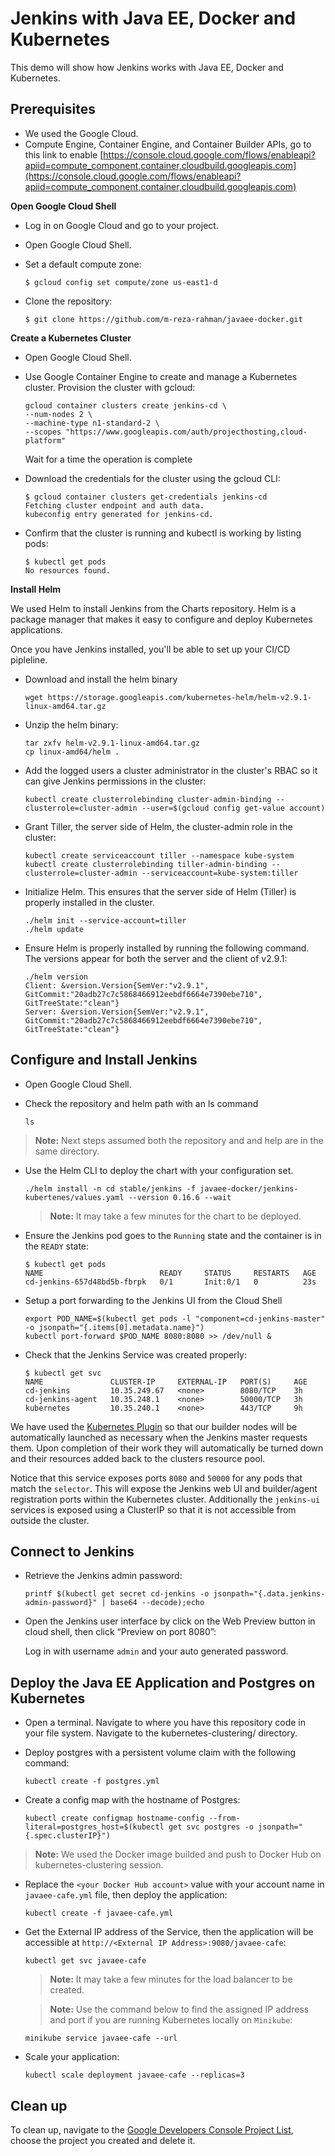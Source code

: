 # Jenkins with Java EE, Docker and Kubernetes

This demo will show how Jenkins works with Java EE, Docker and Kubernetes. 

## Prerequisites

- We used the Google Cloud. 
- Compute Engine, Container Engine, and Container Builder APIs, go to this link to enable [https://console.cloud.google.com/flows/enableapi?apiid=compute_component,container,cloudbuild.googleapis.com](https://console.cloud.google.com/flows/enableapi?apiid=compute_component,container,cloudbuild.googleapis.com)

**Open Google Cloud Shell**

* Log in on Google Cloud and go to your project.

* Open Google Cloud Shell.

* Set a default compute zone:
	```
	$ gcloud config set compute/zone us-east1-d
	```
* Clone the repository:
	```
	$ git clone https://github.com/m-reza-rahman/javaee-docker.git
	```


**Create a Kubernetes Cluster**

* Open Google Cloud Shell.

* Use Google Container Engine to create and manage a Kubernetes cluster. Provision the cluster with gcloud:
	```
	gcloud container clusters create jenkins-cd \
	--num-nodes 2 \
	--machine-type n1-standard-2 \
	--scopes "https://www.googleapis.com/auth/projecthosting,cloud-platform"
	```
	
	Wait for a time the operation is complete

* Download the credentials for the cluster using the gcloud CLI:
	```
	$ gcloud container clusters get-credentials jenkins-cd
	Fetching cluster endpoint and auth data.
	kubeconfig entry generated for jenkins-cd.
	```
* Confirm that the cluster is running and kubectl is working by listing pods:
	```
	$ kubectl get pods
	No resources found.
	```


**Install Helm**

We used Helm to install Jenkins from the Charts repository. Helm is a package manager that makes it easy to configure and deploy Kubernetes applications. 

Once you have Jenkins installed, you'll be able to set up your CI/CD pipleline.

* Download and install the helm binary
	```
	wget https://storage.googleapis.com/kubernetes-helm/helm-v2.9.1-linux-amd64.tar.gz
	```

* Unzip the helm binary:
	```
	tar zxfv helm-v2.9.1-linux-amd64.tar.gz
	cp linux-amd64/helm .
	```

* Add the logged users a cluster administrator in the cluster's RBAC so it can give Jenkins permissions in the cluster:

	```
	kubectl create clusterrolebinding cluster-admin-binding --clusterrole=cluster-admin --user=$(gcloud config get-value account)
	```
	
* Grant Tiller, the server side of Helm, the cluster-admin role in the cluster:

	```
	kubectl create serviceaccount tiller --namespace kube-system
	kubectl create clusterrolebinding tiller-admin-binding --clusterrole=cluster-admin --serviceaccount=kube-system:tiller
	```
	
* Initialize Helm. This ensures that the server side of Helm (Tiller) is properly installed in the cluster.

	```
	./helm init --service-account=tiller
	./helm update
	```
	
* Ensure Helm is properly installed by running the following command. The versions appear for both the server and the client of v2.9.1:
	```
	./helm version
	Client: &version.Version{SemVer:"v2.9.1", GitCommit:"20adb27c7c5868466912eebdf6664e7390ebe710", GitTreeState:"clean"}
    Server: &version.Version{SemVer:"v2.9.1", GitCommit:"20adb27c7c5868466912eebdf6664e7390ebe710", GitTreeState:"clean"}
    ```

## Configure and Install Jenkins

* Open Google Cloud Shell.

* Check the repository and helm path with an ls command
	```
	ls
	```
		
> **Note:** Next steps assumed both the repository and and help are in the same directory.
	
* Use the Helm CLI to deploy the chart with your configuration set.

    ```shell
    ./helm install -n cd stable/jenkins -f javaee-docker/jenkins-kubertenes/values.yaml --version 0.16.6 --wait
    ```
	> **Note:** It may take a few minutes for the chart to be deployed.

* Ensure the Jenkins pod goes to the `Running` state and the container is in the `READY` state:

    ```shell
    $ kubectl get pods
    NAME                          READY     STATUS     RESTARTS   AGE
    cd-jenkins-657d48bd5b-fbrpk   0/1       Init:0/1   0          23s
    ```

* Setup a port forwarding to the Jenkins UI from the Cloud Shell

    ```shell
    export POD_NAME=$(kubectl get pods -l "component=cd-jenkins-master" -o jsonpath="{.items[0].metadata.name}")
    kubectl port-forward $POD_NAME 8080:8080 >> /dev/null &
    ```

* Check that the Jenkins Service was created properly:

    ```shell
    $ kubectl get svc
    NAME               CLUSTER-IP     EXTERNAL-IP   PORT(S)     AGE
    cd-jenkins         10.35.249.67   <none>        8080/TCP    3h
    cd-jenkins-agent   10.35.248.1    <none>        50000/TCP   3h
    kubernetes         10.35.240.1    <none>        443/TCP     9h
    ```

We have used the [Kubernetes Plugin](https://wiki.jenkins-ci.org/display/JENKINS/Kubernetes+Plugin) so that our builder nodes will be automatically launched as necessary when the Jenkins master requests them.
Upon completion of their work they will automatically be turned down and their resources added back to the clusters resource pool.

Notice that this service exposes ports `8080` and `50000` for any pods that match the `selector`. This will expose the Jenkins web UI and builder/agent registration ports within the Kubernetes cluster.
Additionally the `jenkins-ui` services is exposed using a ClusterIP so that it is not accessible from outside the cluster.

## Connect to Jenkins

* Retrieve the Jenkins admin password:

    ```shell
    printf $(kubectl get secret cd-jenkins -o jsonpath="{.data.jenkins-admin-password}" | base64 --decode);echo
    ```

* Open the Jenkins user interface by click on the Web Preview button in cloud shell, then click “Preview on port 8080”:

	Log in with username `admin` and your auto generated password.

## Deploy the Java EE Application and Postgres on Kubernetes
* Open a terminal. Navigate to where you have this repository code in your file system. Navigate to the kubernetes-clustering/ directory.
* Deploy postgres with a persistent volume claim with the following command:
   ```
   kubectl create -f postgres.yml
   ```

* Create a config map with the hostname of Postgres:
   ```
   kubectl create configmap hostname-config --from-literal=postgres_host=$(kubectl get svc postgres -o jsonpath="{.spec.clusterIP}")
   ```

> **Note:** We used the Docker image builded and push to Docker Hub on kubernetes-clustering session.
   

* Replace the `<your Docker Hub account>` value with your account name in `javaee-cafe.yml` file, then deploy the application:
   ```
   kubectl create -f javaee-cafe.yml
   ```

* Get the External IP address of the Service, then the application will be accessible at `http://<External IP Address>:9080/javaee-cafe`:
   ```
   kubectl get svc javaee-cafe
   ```
   > **Note:** It may take a few minutes for the load balancer to be created.

   > **Note:** Use the command below to find the assigned IP address and port if you are running Kubernetes locally on `Minikube`:

 	```
 	minikube service javaee-cafe --url
 	```

* Scale your application:
   ```
   kubectl scale deployment javaee-cafe --replicas=3
   ```   
   



## Clean up

To clean up, navigate to the [Google Developers Console Project List](https://console.developers.google.com/project), choose the project you created and delete it.